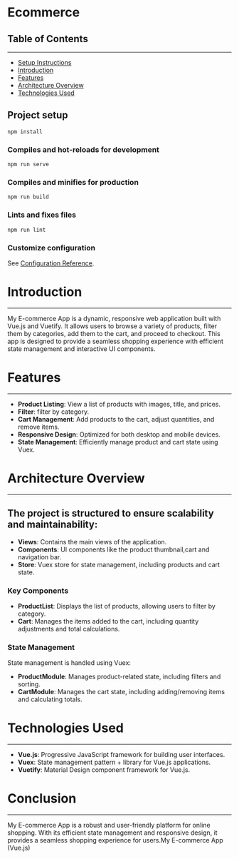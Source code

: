 # Ecommerce

## Table of Contents
-----------------

-   [Setup Instructions](#project-setup)
-   [Introduction](#introduction)
-   [Features](#features)
-   [Architecture Overview](#architecture-overview)
-   [Technologies Used](#technologies-used)

## Project setup
```
npm install
```

### Compiles and hot-reloads for development
```
npm run serve
```

### Compiles and minifies for production
```
npm run build
```

### Lints and fixes files
```
npm run lint
```

### Customize configuration
See [Configuration Reference](https://cli.vuejs.org/config/).

# Introduction
------------

My E-commerce App is a dynamic, responsive web application built with Vue.js and Vuetify. It allows users to browse a variety of products, filter them by categories, add them to the cart, and proceed to checkout. This app is designed to provide a seamless shopping experience with efficient state management and interactive UI components.

# Features
--------

-   **Product Listing**: View a list of products with images, title, and prices.
-   **Filter**: filter by category.
-   **Cart Management**: Add products to the cart, adjust quantities, and remove items.
-   **Responsive Design**: Optimized for both desktop and mobile devices.
-   **State Management**: Efficiently manage product and cart state using Vuex.

# Architecture Overview
---------------------

## The project is structured to ensure scalability and maintainability:

-   **Views**: Contains the main views of the application.
-   **Components**: UI components like the product thumbnail,cart and navigation bar.
-   **Store**: Vuex store for state management, including products and cart state.

### Key Components

-   **ProductList**: Displays the list of products, allowing users to filter by category.
-   **Cart**: Manages the items added to the cart, including quantity adjustments and total calculations.

### State Management

State management is handled using Vuex:

-   **ProductModule**: Manages product-related state, including filters and sorting.
-   **CartModule**: Manages the cart state, including adding/removing items and calculating totals.

# Technologies Used
-----------------

-   **Vue.js**: Progressive JavaScript framework for building user interfaces.
-   **Vuex**: State management pattern + library for Vue.js applications.
-   **Vuetify**: Material Design component framework for Vue.js.


# Conclusion
----------

My E-commerce App is a robust and user-friendly platform for online shopping. With its efficient state management and responsive design, it provides a seamless shopping experience for users.My E-commerce App (Vue.js)